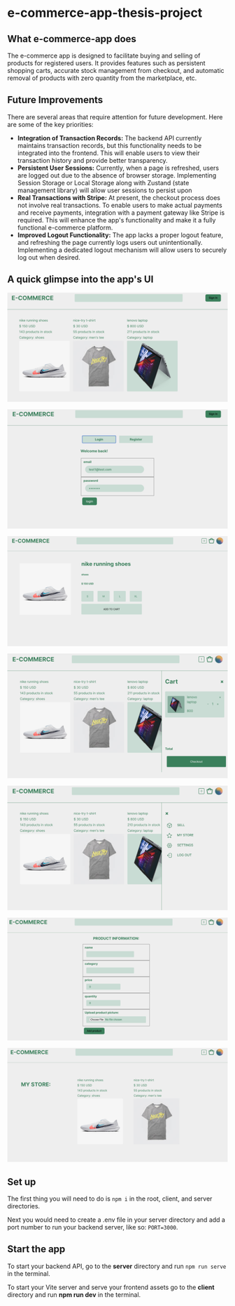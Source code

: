 # e-commerce-app-thesis-project

## What e-commerce-app does

The e-commerce app is designed to facilitate buying and selling of products for registered users. It provides features such as persistent shopping carts, accurate stock management from checkout, and automatic removal of products with zero quantity from the marketplace, etc.

## Future Improvements

There are several areas that require attention for future development. Here are some of the key priorities:

- **Integration of Transaction Records:** The backend API currently maintains transaction records, but this functionality needs to be integrated into the frontend. This will enable users to view their transaction history and provide better transparency.
- **Persistent User Sessions:** Currently, when a page is refreshed, users are logged out due to the absence of browser storage. Implementing Session Storage or Local Storage along with Zustand (state management library) will allow user sessions to persist upon
- **Real Transactions with Stripe:** At present, the checkout process does not involve real transactions. To enable users to make actual payments and receive payments, integration with a payment gateway like Stripe is required. This will enhance the app's functionality and make it a fully functional e-commerce platform.
- **Improved Logout Functionality:** The app lacks a proper logout feature, and refreshing the page currently logs users out unintentionally. Implementing a dedicated logout mechanism will allow users to securely log out when desired.

## A quick glimpse into the app's UI

![Home Page](/app%20screenshots/Screenshot%202023-06-18%20at%206.46.13%20PM.png)

![Login Page](/app%20screenshots/Screenshot%202023-06-18%20at%206.46.53%20PM.png)

![Product Details Page](<app screenshots/Screenshot 2023-06-18 at 7.42.22 PM.png>)

![Shopping Cart](/app%20screenshots/Screenshot%202023-06-18%20at%206.47.10%20PM.png)

![Nav Bar](/app%20screenshots/Screenshot%202023-06-18%20at%206.47.37%20PM.png)

![List Product Page](/app%20screenshots/Screenshot%202023-06-18%20at%206.47.56%20PM.png)

![User Store](/app%20screenshots/Screenshot%202023-06-18%20at%206.48.08%20PM.png)

## Set up

The first thing you will need to do is `npm i` in the root, client, and server directories.

Next you would need to create a .env file in your server directory and add a port number to run your backend server, like so: `PORT=3000`.

## Start the app

To start your backend API, go to the **server** directory and run `npm run serve` in the terminal.

To start your Vite server and serve your frontend assets go to the **client** directory and run **npm run dev** in the terminal.
